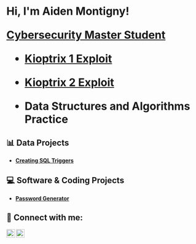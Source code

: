 <h1>Hi, I'm Aiden Montigny! 

  <a href="https://www.linkedin.com/in/AidenMontigny/">Cybersecurity Master Student</a>

- [**Kioptrix 1 Exploit**](https://github.com/AidenMontigny/Kioptrix-1-Exploit)
- [**Kioptrix 2 Exploit**](https://github.com/AidenMontigny/Kioptrix-2-Exploit)

- <b>Data Structures and Algorithms Practice</b>

<h2> 📊 Data Projects </h2>

- [**Creating SQL Triggers**](https://github.com/AidenMontigny/creating-sql-triggers)

<h2> 💻 Software & Coding Projects </h2>

- [**Password Generator**](https://github.com/AidenMontigny/Password-Generator)
 
<h2> 🤳 Connect with me:</h2>


[<img align="left" alt="AidenMonntigny | LinkedIn" width="22px" src="https://cdn.jsdelivr.net/npm/simple-icons@v3/icons/linkedin.svg" />][linkedin]
[<img align="left" alt="AidenMontigny | Instagram" width="22px" src="https://cdn.jsdelivr.net/npm/simple-icons@v3/icons/instagram.svg" />][instagram]


[instagram]: https://www.instagram.com/aidenmontigny/
[linkedin]:www.linkedin.com/in/aiden-montigny-0275802b1

